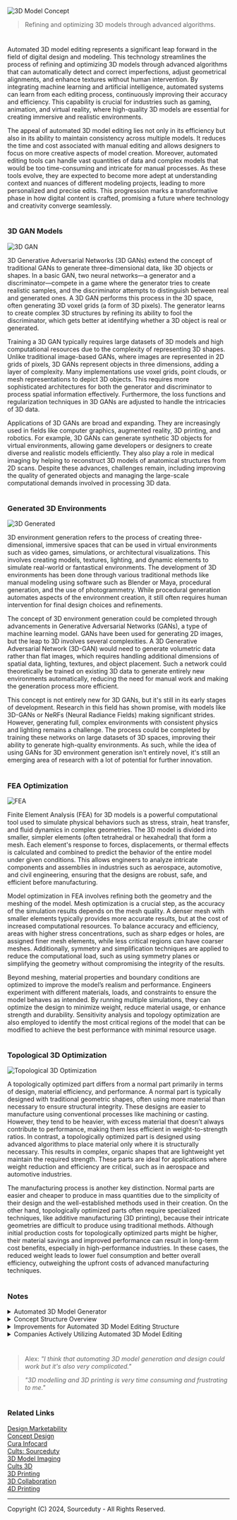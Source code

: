 ![3D Model Concept](https://github.com/sourceduty/Automated_3D_Modelling/assets/123030236/e9a5c56c-ec3d-402a-a7ab-f11070402cf2)

> Refining and optimizing 3D models through advanced algorithms.

#

Automated 3D model editing represents a significant leap forward in the field of digital design and modeling. This technology streamlines the process of refining and optimizing 3D models through advanced algorithms that can automatically detect and correct imperfections, adjust geometrical alignments, and enhance textures without human intervention. By integrating machine learning and artificial intelligence, automated systems can learn from each editing process, continuously improving their accuracy and efficiency. This capability is crucial for industries such as gaming, animation, and virtual reality, where high-quality 3D models are essential for creating immersive and realistic environments.

The appeal of automated 3D model editing lies not only in its efficiency but also in its ability to maintain consistency across multiple models. It reduces the time and cost associated with manual editing and allows designers to focus on more creative aspects of model creation. Moreover, automated editing tools can handle vast quantities of data and complex models that would be too time-consuming and intricate for manual processes. As these tools evolve, they are expected to become more adept at understanding context and nuances of different modeling projects, leading to more personalized and precise edits. This progression marks a transformative phase in how digital content is crafted, promising a future where technology and creativity converge seamlessly.

#
### 3D GAN Models

![3D GAN](https://github.com/user-attachments/assets/634e98a7-98b0-4d5e-923b-e3ba73f1a549)

3D Generative Adversarial Networks (3D GANs) extend the concept of traditional GANs to generate three-dimensional data, like 3D objects or shapes. In a basic GAN, two neural networks—a generator and a discriminator—compete in a game where the generator tries to create realistic samples, and the discriminator attempts to distinguish between real and generated ones. A 3D GAN performs this process in the 3D space, often generating 3D voxel grids (a form of 3D pixels). The generator learns to create complex 3D structures by refining its ability to fool the discriminator, which gets better at identifying whether a 3D object is real or generated.

Training a 3D GAN typically requires large datasets of 3D models and high computational resources due to the complexity of representing 3D shapes. Unlike traditional image-based GANs, where images are represented in 2D grids of pixels, 3D GANs represent objects in three dimensions, adding a layer of complexity. Many implementations use voxel grids, point clouds, or mesh representations to depict 3D objects. This requires more sophisticated architectures for both the generator and discriminator to process spatial information effectively. Furthermore, the loss functions and regularization techniques in 3D GANs are adjusted to handle the intricacies of 3D data.

Applications of 3D GANs are broad and expanding. They are increasingly used in fields like computer graphics, augmented reality, 3D printing, and robotics. For example, 3D GANs can generate synthetic 3D objects for virtual environments, allowing game developers or designers to create diverse and realistic models efficiently. They also play a role in medical imaging by helping to reconstruct 3D models of anatomical structures from 2D scans. Despite these advances, challenges remain, including improving the quality of generated objects and managing the large-scale computational demands involved in processing 3D data.

#
### Generated 3D Environments

![3D Generated](https://github.com/user-attachments/assets/32b60c76-7dfa-4155-ba3a-bf0f7745da47)

3D environment generation refers to the process of creating three-dimensional, immersive spaces that can be used in virtual environments such as video games, simulations, or architectural visualizations. This involves creating models, textures, lighting, and dynamic elements to simulate real-world or fantastical environments. The development of 3D environments has been done through various traditional methods like manual modeling using software such as Blender or Maya, procedural generation, and the use of photogrammetry. While procedural generation automates aspects of the environment creation, it still often requires human intervention for final design choices and refinements.

The concept of 3D environment generation could be completed through advancements in Generative Adversarial Networks (GANs), a type of machine learning model. GANs have been used for generating 2D images, but the leap to 3D involves several complexities. A 3D Generative Adversarial Network (3D-GAN) would need to generate volumetric data rather than flat images, which requires handling additional dimensions of spatial data, lighting, textures, and object placement. Such a network could theoretically be trained on existing 3D data to generate entirely new environments automatically, reducing the need for manual work and making the generation process more efficient.

This concept is not entirely new for 3D GANs, but it's still in its early stages of development. Research in this field has shown promise, with models like 3D-GANs or NeRFs (Neural Radiance Fields) making significant strides. However, generating full, complex environments with consistent physics and lighting remains a challenge. The process could be completed by training these networks on large datasets of 3D spaces, improving their ability to generate high-quality environments. As such, while the idea of using GANs for 3D environment generation isn't entirely novel, it's still an emerging area of research with a lot of potential for further innovation.

#
### FEA Optimization

![FEA](https://github.com/user-attachments/assets/9663a01b-e4b0-4a7d-8a43-eccc116195c5)

Finite Element Analysis (FEA) for 3D models is a powerful computational tool used to simulate physical behaviors such as stress, strain, heat transfer, and fluid dynamics in complex geometries. The 3D model is divided into smaller, simpler elements (often tetrahedral or hexahedral) that form a mesh. Each element's response to forces, displacements, or thermal effects is calculated and combined to predict the behavior of the entire model under given conditions. This allows engineers to analyze intricate components and assemblies in industries such as aerospace, automotive, and civil engineering, ensuring that the designs are robust, safe, and efficient before manufacturing.

Model optimization in FEA involves refining both the geometry and the meshing of the model. Mesh optimization is a crucial step, as the accuracy of the simulation results depends on the mesh quality. A denser mesh with smaller elements typically provides more accurate results, but at the cost of increased computational resources. To balance accuracy and efficiency, areas with higher stress concentrations, such as sharp edges or holes, are assigned finer mesh elements, while less critical regions can have coarser meshes. Additionally, symmetry and simplification techniques are applied to reduce the computational load, such as using symmetry planes or simplifying the geometry without compromising the integrity of the results.

Beyond meshing, material properties and boundary conditions are optimized to improve the model’s realism and performance. Engineers experiment with different materials, loads, and constraints to ensure the model behaves as intended. By running multiple simulations, they can optimize the design to minimize weight, reduce material usage, or enhance strength and durability. Sensitivity analysis and topology optimization are also employed to identify the most critical regions of the model that can be modified to achieve the best performance with minimal resource usage.

#
### Topological 3D Optimization

![Topological 3D Optimization](https://github.com/user-attachments/assets/bd75ee57-0485-4fbe-bd7c-aa1257a76b87)

A topologically optimized part differs from a normal part primarily in terms of design, material efficiency, and performance. A normal part is typically designed with traditional geometric shapes, often using more material than necessary to ensure structural integrity. These designs are easier to manufacture using conventional processes like machining or casting. However, they tend to be heavier, with excess material that doesn’t always contribute to performance, making them less efficient in weight-to-strength ratios. In contrast, a topologically optimized part is designed using advanced algorithms to place material only where it is structurally necessary. This results in complex, organic shapes that are lightweight yet maintain the required strength. These parts are ideal for applications where weight reduction and efficiency are critical, such as in aerospace and automotive industries.

The manufacturing process is another key distinction. Normal parts are easier and cheaper to produce in mass quantities due to the simplicity of their design and the well-established methods used in their creation. On the other hand, topologically optimized parts often require specialized techniques, like additive manufacturing (3D printing), because their intricate geometries are difficult to produce using traditional methods. Although initial production costs for topologically optimized parts might be higher, their material savings and improved performance can result in long-term cost benefits, especially in high-performance industries. In these cases, the reduced weight leads to lower fuel consumption and better overall efficiency, outweighing the upfront costs of advanced manufacturing techniques.

#
### Notes

<details><summary>Automated 3D Model Generator</summary>
<br>

![Automated 3D Printing](https://github.com/sourceduty/Automated_3D_Modelling/assets/123030236/4b11682c-be40-474e-ba36-6162456a4d0e)

An automated 3D model generator is a sophisticated tool designed to create three-dimensional digital models with minimal human oversight. These models find utility across several sectors including video games, virtual reality, industrial design, and 3D printing. Users specify key attributes such as size, texture, and color, which the system uses to automatically generate the model using algorithms. Advanced versions employ artificial intelligence and machine learning to enhance model quality and automate complex design choices, learning from existing designs to innovate new ones.

This technology greatly benefits areas like gaming, where it can automate the creation of intricate 3D environments and characters, and healthcare, where it is used for designing anatomical models and custom prosthetics. In architecture and engineering, it facilitates rapid prototyping, and in fashion, it assists in designing virtual try-ons. The main advantages of automated 3D model generators include increased efficiency, scalability, and making 3D modeling accessible to non-experts.

However, the technology does face challenges, including quality control, as automated models often require significant refinement, and the inability to fully capture detailed or organic forms without human input. Moreover, ethical and intellectual property concerns arise as AI systems may generate new designs by deriving from existing works. Despite these challenges, the future of automated 3D model generators looks promising with potential improvements in AI capabilities and computational power, possibly allowing these systems to take on tasks currently deemed too complex for automation.

<br>
</details>

<details><summary>Concept Structure Overview</summary>
<br>

##### 1. Insert and Automatically Edit Any 3D Model

   1.A. Compare Any Unedited 3D Model to Standard Edit
   
   - This step involves comparing a newly inserted, unedited 3D model against a predefined "standard edit" template. 
     The goal is to identify deviations between the raw model and a baseline edit level, which could highlight immediate 
     areas for basic improvements or adjustments.

   1.B. Compare Any Edited 3D Model to Standard Edit
   
   - After initial edits have been applied, this step re-evaluates the 3D model by comparing it against the same standard 
     edit template. This comparison aims to ensure that the initial edits have brought the model closer to the desired 
     baseline, assessing the effectiveness of the first round of edits.

   1.C. Compare Any Edited 3D Model to Another Edited Object
   
   - This provides a peer-to-peer comparison, allowing for a detailed analysis of how different editing approaches or 
     techniques might affect similar models. Such comparisons can help in refining editing techniques and understanding 
     variant impacts on similar types of models.

   1.D. Adjust the Standard Edit for Each Edited 3D Model That's Output
   
   - Based on the outcomes from previous comparisons, this step allows for the dynamic adjustment of the standard edit 
     template. This ensures that the standard continually evolves and adapts, improving the editing process for future 
     models based on learned insights.

##### 2. Automatically Generate 3D Model Edits

   2.A. Prepare and Advance Autogenerated 3D Model Edits
   
   - This phase involves the preparation and enhancement of automatic editing algorithms. It includes refining AI models 
     or editing scripts to better handle the intricacies of 3D model editing, potentially incorporating machine learning 
     techniques for continuous improvement.

   2.B. Calculate the Total Possible Edits per 3D Model
   
   - By calculating the range of possible edits for each model, this step aims to map out the editing landscape, 
     establishing a clear picture of what modifications are feasible. This can help in prioritizing edits based on their 
     potential impact and feasibility.

   2.C. Edit All 3D Models That Have Enough Possible Edits
   
   - Finally, applying the edits calculated in the previous step to all suitable 3D models ensures that each model is 
     optimized to its fullest potential. This step filters and selects models based on their capacity for meaningful 
     modifications.

#
### Evaluation of the System's Feasibility

- Complexity in Implementation: The system requires advanced algorithms capable of understanding and processing 3D models 
  in a context-aware manner. This involves significant complexity, particularly in developing and maintaining accurate 
  comparison metrics and edit standards.

- Resource Intensity: The processes involved, especially in model comparison and continuous adjustment of standards, are 
  likely to be computationally intensive, requiring robust hardware and potentially leading to high operational costs.

- Adaptability and Learning: The idea of continuously adapting editing standards based on previous outputs is innovative 
  but challenging. It requires an effective feedback loop and sophisticated machine learning capabilities to be practical.

- Scalability Concerns: While the system aims to handle multiple models through automated processes, scaling this to handle 
  a vast number of diverse models could introduce challenges, particularly in maintaining consistency and quality of edits.

### Standard Edit Template

The predefined "standard edit" template stands as the cornerstone of efficient 3D model editing processes. Serving as a reference point imbued with industry best practices and aesthetic ideals, this template offers a consistent baseline against which both unedited and edited models are meticulously compared. In the initial stages, unedited models are scrutinized against this template to pinpoint areas of improvement, guiding the subsequent editing process. This systematic approach ensures that even the most rudimentary models undergo a thorough evaluation, setting the stage for enhancements that align with established standards of quality and precision.

Moreover, the iterative nature of the "standard edit" template facilitates continuous refinement and evolution. Through ongoing assessments and comparisons, the template adapts dynamically to the evolving landscape of 3D modeling, incorporating insights gleaned from previous editing endeavors. This adaptive quality ensures that the template remains relevant and responsive, capable of accommodating emerging trends and innovative techniques. Ultimately, the "standard edit" template not only streamlines the editing workflow but also fosters a culture of excellence, driving the pursuit of mastery and perfection in the realm of 3D modeling.

<br>
</details>

<details><summary>Improvements for Automated 3D Model Editing Structure</summary>
<br>

1. Integration of Feedback Loops:
   
   - Include feedback mechanisms after each major editing step to provide continuous learning opportunities and refine algorithms based on effectiveness of previous edits.

3. Enhanced Granularity in Comparisons:
   
   - Break down the comparison steps into more detailed sub-steps focusing on specific attributes like texture, shape, and structural integrity to achieve more precise editing and improve model quality.

5. Parallel Processing Capabilities:
   
   - Design the system to leverage parallel processing to enhance speed and efficiency, particularly beneficial for processing multiple comparisons and edits across numerous models.

7. User Interface for Manual Overrides:
   
   - Implement an intuitive user interface that allows for manual interventions or overrides where automated edits do not meet specific creative or technical requirements.

9. Scalability and Modular Design:
    
   - Adopt a modular design where different system components like comparison engines, edit generators, and feedback loops can be independently upgraded or scaled to enhance adaptability and maintenance ease.

11. Incorporation of Advanced Machine Learning Techniques:
    
   - Utilize cutting-edge machine learning models, such as generative adversarial networks (GANs) or reinforcement learning, to enhance capabilities for automatically generating and refining edits based on real-time data and past outcomes.

These improvements aim to enhance the system's efficiency, adaptability, and effectiveness, ensuring it remains a powerful and user-friendly tool in the evolving field of 3D model editing.

<br>
</details>

<details><summary>Companies Actively Utilizing Automated 3D Model Editing</summary>
<br>

1. Autodesk: Autodesk, a leader in 3D design, engineering, and entertainment software, offers various products with automated 3D model editing capabilities. For instance, Autodesk Fusion 360 provides tools for generative design, topology optimization, and simulation-driven design.

2. Adobe: Adobe's Substance suite of tools includes Substance Designer, which utilizes procedural generation techniques for creating textures and materials automatically, streamlining the process of texture mapping and material creation.

3. Unity Technologies: Unity Technologies, known for its game development platform Unity, offers tools and services that incorporate automated 3D model editing features. For example, Unity's ProBuilder allows for rapid prototyping and level design directly within the Unity Editor.

4. Siemens PLM Software: Siemens PLM Software provides solutions like NX for product design and manufacturing, which include advanced capabilities for automated 3D modeling, simulation, and optimization, helping companies in industries such as automotive, aerospace, and manufacturing.

5. Dassault Systèmes: Dassault Systèmes offers solutions like CATIA and SOLIDWORKS that include automated 3D modeling features for design, simulation, and manufacturing. These tools enable companies to optimize product development processes and enhance collaboration among teams.

6. Pixologic: Pixologic's ZBrush is widely used in the entertainment industry for digital sculpting and 3D modeling. While ZBrush is known for its artist-friendly interface, it also incorporates automated features like DynaMesh and ZRemesher for mesh generation and optimization.

7. Foundry: Foundry develops software like Modo and Mari, which are used in industries such as film, television, and gaming for 3D modeling, texturing, and rendering. These tools include automated features for tasks like UV unwrapping and texture painting.

8. Materialise: Materialise offers software solutions for 3D printing, medical imaging, and additive manufacturing. Their software includes automated tools for tasks such as mesh repair, support generation, and build optimization, ensuring successful 3D printing outcomes.

<br>
</details>

#
> Alex: *"I think that automating 3D model generation and design could work but it's also very complicated."*

> *"3D modelling and 3D printing is very time consuming and frustrating to me."*
#

### Related Links

[Design Marketability](https://chat.openai.com/g/g-CBEjzqq1V-design-marketability)
<br>
[Concept Design](https://github.com/sourceduty/Concept_Design)
<br>
[Cura Infocard](https://github.com/sourceduty/Cura_Infocard)
<br>
[Cults: Sourceduty](https://cults3d.com/en/users/sourceduty)
<br>
[3D Model Imaging](https://github.com/sourceduty/3D_Model_Imaging)
<br>
[Cults 3D](https://github.com/sourceduty/Cults_3D)
<br>
[3D Printing](https://github.com/sourceduty/3D_Printing)
<br>
[3D Collaboration](https://github.com/sourceduty/3D_Collaboration)
<br>
[4D Printing](https://github.com/sourceduty/4D_Printing)

***
Copyright (C) 2024, Sourceduty - All Rights Reserved.
